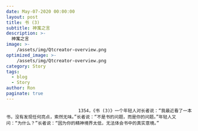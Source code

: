 ```yaml
---
date: May-07-2020 00:00:00
layout: post
title: 书 (3)
subtitle: 神寓之言
description: >-
  神寓之言
image: >-
    /assets/img/Qtcreator-overview.png
optimized_image: >-
    /assets/img/Qtcreator-overview.png
category: Story
tags:
  - blog
  - Story
author: Ron
paginate: true
---
```


							　　1354，《书 (3)》一个年轻人对长者说：“我最近看了一本书，没有发现任何亮点，索然无味。”长者说：“不是书的问题，而是你的问题。”年轻人又问：“为什么？”长者说：“因为你的精神境界太低，无法体会书中的真实意境。”
							
							
						